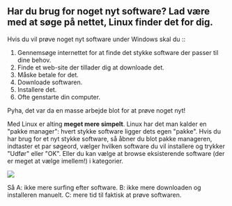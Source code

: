 <?php require("../../entete.php"); ?> <?php require("../../base.php"); ?> <?php require("../../fonctions.php"); ?>

<div id="corps">

<h2>Har du brug for noget nyt software? Lad være med at søge på nettet, Linux finder det for dig.</h2>

<p>Hvis du vil prøve noget nyt software under Windows skal du ::</p>

<ol>
<li>Gennemsøge internettet for at finde det stykke software der passer til dine behov.</li>
<li>Finde et web-site der tillader dig at downloade det.</li>
<li>Måske betale for det.</li>
<li>Downloade softwaren.</li>
<li>Installere det.</li>
<li>Ofte genstarte din computer.</li>
</ol>

<p>Pyha, det var da en masse arbejde blot for at prøve noget nyt!</p>

<p>Med Linux er alting <b>meget mere simpelt</b>. Linux har det man kalder en "pakke manager": hvert stykke software ligger dets egen "pakke". Hvis du har brug for et nyt stykke software, så åbner du blot pakke manageren, indtaster et par søgeord, vælger hvilken software du vil installere og trykker "Udfør" eller "OK". Eller du kan vælge at browse eksisterende software (der er meget at vælge imellem!) i kategorier.</p>

<img src="Images/synaptic.png" />

<p>Så A: ikke mere surfing efter software. B: ikke mere downloaden og installeren manuelt. C: mere tid til faktisk at prøve softwaren.</p>

</div>


